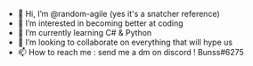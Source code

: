 - 👋 Hi, I’m @random-agile (yes it's a snatcher reference)
- 👀 I’m interested in becoming better at coding
- 🌱 I’m currently learning C# & Python
- 💞️ I’m looking to collaborate on everything that will hype us
- 📫 How to reach me : send me a dm on discord ! Bunss#6275

<!---
random-agile/random-agile is a ✨ special ✨ repository because its `README.md` (this file) appears on your GitHub profile.
You can click the Preview link to take a look at your changes.
--->

